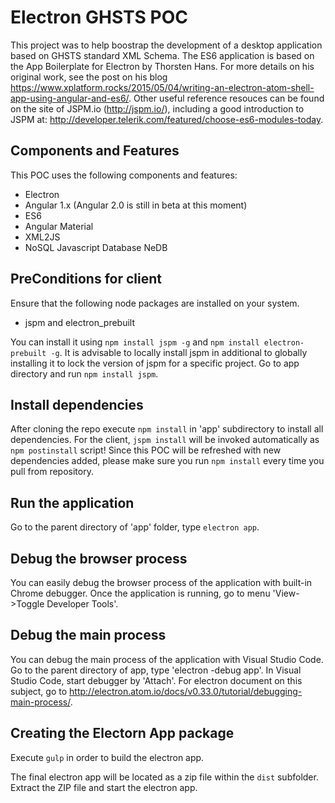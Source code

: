 # Electron GHSTS POC 

This project was to help boostrap the development of a desktop application based on GHSTS standard XML Schema.
The ES6 application is based on the App Boilerplate for Electron by Thorsten Hans. For more details on his original work, see the post on his blog https://www.xplatform.rocks/2015/05/04/writing-an-electron-atom-shell-app-using-angular-and-es6/. Other useful reference resouces can be found on the site of JSPM.io (http://jspm.io/), including a good introduction to JSPM at: http://developer.telerik.com/featured/choose-es6-modules-today.

## Components and Features

This POC uses the following components and features:

 * Electron
 * Angular 1.x (Angular 2.0 is still in beta at this moment)
 * ES6
 * Angular Material
 * XML2JS
 * NoSQL Javascript Database NeDB

## PreConditions for client

Ensure that the following node packages are installed on your system.

 * jspm and electron_prebuilt

You can install it using `npm install jspm -g` and `npm install electron-prebuilt -g`. 
It is advisable to locally install jspm in additional to globally installing it to lock the version of jspm for a specific project. 
Go to app directory and run `npm install jspm`.

## Install dependencies

After cloning the repo execute `npm install` in 'app' subdirectory to install all dependencies. For the client, `jspm install` will be invoked automatically as `npm postinstall` script!
Since this POC will be refreshed with new dependencies added, please make sure you run `npm install` every time you pull from repository.

## Run the application

Go to the parent directory of 'app' folder, type `electron app`.


## Debug the browser process 

You can easily debug the browser process of the application with built-in Chrome debugger. Once the application is running, go to menu 'View->Toggle Developer Tools'.

## Debug the main process

You can debug the main process of the application with Visual Studio Code. Go to the parent directory of app, type 'electron -debug app'.  In Visual Studio Code, start debugger by 'Attach'. For electron document on this subject, go to http://electron.atom.io/docs/v0.33.0/tutorial/debugging-main-process/.

## Creating the Electorn App package

Execute `gulp` in order to build the electron app.

The final electron app will be located as a zip file within the `dist` subfolder. Extract the ZIP file and start the electron app.

